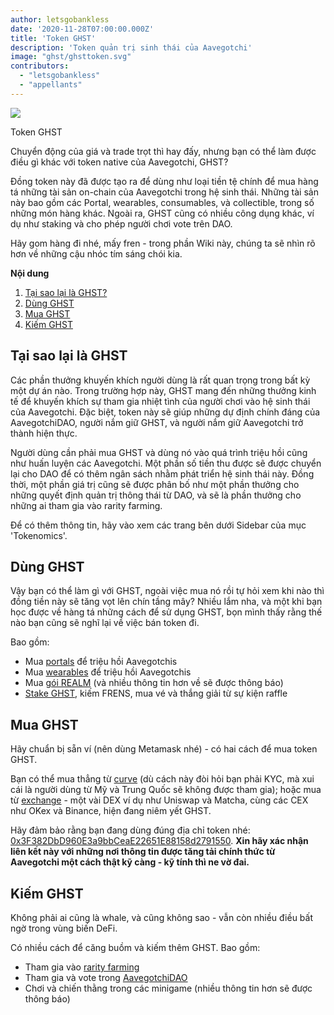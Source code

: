 ```yaml
---
author: letsgobankless
date: '2020-11-28T07:00:00.000Z'
title: 'Token GHST'
description: 'Token quản trị sinh thái của Aavegotchi'
image: "ghst/ghsttoken.svg"
contributors:
  - "letsgobankless"
  - "appellants"
---
```


<div class="headerImageContainer">
<img class="headerImage" src="/ghst/ghst.gif">
<p class="headerImageText">Token GHST</p>
</div>

Chuyển động của giá và trade trọt thì hay đấy, nhưng bạn có thể làm được điều gì khác với token native của Aavegotchi, GHST?

Đồng token này đã được tạo ra để dùng như loại tiền tệ chính để mua hàng tá những tài sản on-chain của Aavegotchi trong hệ sinh thái. Những tài sản này bao gồm các Portal, wearables, consumables, và collectible, trong số những món hàng khác. Ngoài ra, GHST cũng có nhiều công dụng khác, ví dụ như staking và cho phép người chơi vote trên DAO.

Hãy gom hàng đi nhé, mấy fren - trong phần Wiki này, chúng ta sẽ nhìn rõ hơn về những cậu nhóc tím sáng chói kia.

<div class="contentsBox">

**Nội dung**

<ol>
<li><a href=#why-ghst>Tại sao lại là GHST?</a></li>
<li><a href=#using-ghst>Dùng GHST</a></li>
<li><a href=#buying-ghst>Mua GHST</a></li>
<li><a href=#earning-ghst>Kiếm GHST</a></li>
</ol>

</div>

## Tại sao lại là GHST
Các phần thưởng khuyến khích người dùng là rất quan trọng trong bất kỳ một dự án nào. Trong trường hợp này, GHST mang đến những thưởng kinh tế để khuyến khích sự tham gia nhiệt tình của người chơi vào hệ sinh thái của Aavegotchi. Đặc biệt, token này sẽ giúp những dự định chính đáng của AavegotchiDAO, người nắm giữ GHST, và người nắm giữ Aavegotchi trở thành hiện thực.

Người dùng cần phải mua GHST và dùng nó vào quá trình triệu hồi cũng như huấn luyện các Aavegotchi. Một phần số tiền thu được sẽ được chuyển lại cho DAO để có thêm ngân sách nhằm phát triển hệ sinh thái này. Đồng thời, một phần giá trị cũng sẽ được phân bố như một phần thưởng cho những quyết định quản trị thông thái từ DAO, và sẽ là phần thưởng cho những ai tham gia vào rarity farming.

Để có thêm thông tin, hãy vào xem các trang bên dưới Sidebar của mục 'Tokenomics'.

## Dùng GHST
Vậy bạn có thể làm gì với GHST, ngoài việc mua nó rồi tự hỏi xem khi nào thì đồng tiền này sẽ tăng vọt lên chín tầng mây? Nhiều lắm nha, và một khi bạn học được về hàng tá những cách để sử dụng GHST, bọn mình thấy rằng thế nào bạn cũng sẽ nghĩ lại về việc bán token đi.

Bao gồm:

* Mua [portals](/portals) để triệu hồi Aavegotchis
* Mua [wearables](/wearables) để triệu hồi Aavegotchis
* Mua [gói REALM](/metaverse) (và nhiều thông tin hơn về sẽ được thông báo)
* [Stake GHST](/staking), kiếm FRENS, mua vé và thắng giải từ sự kiện raffle

## Mua GHST
Hãy chuẩn bị sẵn ví (nên dùng Metamask nhé) - có hai cách để mua token GHST.

Bạn có thể mua thẳng từ [curve](/curve) (dù cách này đòi hỏi bạn phải KYC, mà xui cái là người dùng từ Mỹ và Trung Quốc sẽ không được tham gia); hoặc mua từ [exchange](https://www.coingecko.com/en/coins/aavegotchi#markets) - một vài DEX ví dụ như Uniswap và Matcha, cùng các CEX như OKex và Binance, hiện đang niêm yết GHST.

Hãy đảm bảo rằng bạn đang dùng đúng địa chỉ token nhé: [0x3F382DbD960E3a9bbCeaE22651E88158d2791550](https://etherscan.io/token/0x3F382DbD960E3a9bbCeaE22651E88158d2791550). **Xin hãy xác nhận liên kết này với những nơi thông tin được tăng tải chính thức từ Aavegotchi một cách thật kỹ càng - kỹ tính thì ne vờ đai.**

## Kiếm GHST
Không phải ai cũng là whale, và cũng không sao - vẫn còn nhiều điều bất ngờ trong vùng biến DeFi.

Có nhiều cách để căng buồm và kiếm thêm GHST. Bao gồm:

* Tham gia vào [rarity farming](/rarity-farming)
* Tham gia và vote trong [AavegotchiDAO](/dao)
* Chơi và chiến thằng trong các minigame (nhiều thông tin hơn sẽ được thông báo)




